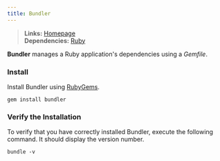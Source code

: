 ```yaml
---
title: Bundler
---
```



> **Links:** [Homepage](http://gembundler.com/)  
> **Dependencies:** [Ruby](/ruby/)


**Bundler** manages a Ruby application's dependencies using a *Gemfile*. 


### Install

Install Bundler using [RubyGems](http://rubygems.org/).

	gem install bundler


### Verify the Installation

To verify that you have correctly installed Bundler, execute the following command. It should display the version number.

	bundle -v
